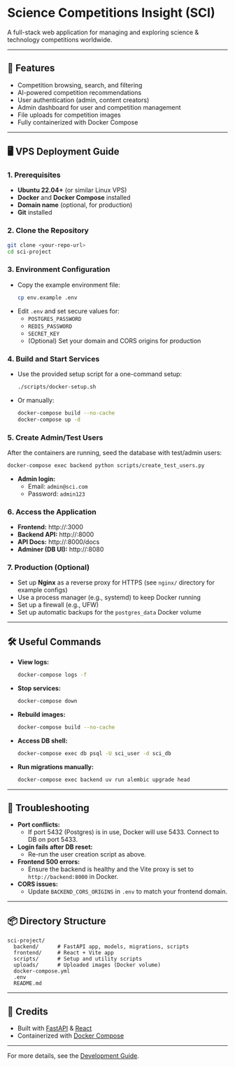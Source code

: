 # Science Competitions Insight (SCI)

A full-stack web application for managing and exploring science & technology competitions worldwide.

---

## 🚀 Features
- Competition browsing, search, and filtering
- AI-powered competition recommendations
- User authentication (admin, content creators)
- Admin dashboard for user and competition management
- File uploads for competition images
- Fully containerized with Docker Compose

---

## 🖥️ VPS Deployment Guide

### 1. Prerequisites
- **Ubuntu 22.04+** (or similar Linux VPS)
- **Docker** and **Docker Compose** installed
- **Domain name** (optional, for production)
- **Git** installed

### 2. Clone the Repository
```bash
git clone <your-repo-url>
cd sci-project
```

### 3. Environment Configuration
- Copy the example environment file:
  ```bash
  cp env.example .env
  ```
- Edit `.env` and set secure values for:
  - `POSTGRES_PASSWORD`
  - `REDIS_PASSWORD`
  - `SECRET_KEY`
  - (Optional) Set your domain and CORS origins for production

### 4. Build and Start Services
- Use the provided setup script for a one-command setup:
  ```bash
  ./scripts/docker-setup.sh
  ```
- Or manually:
  ```bash
  docker-compose build --no-cache
  docker-compose up -d
  ```

### 5. Create Admin/Test Users
After the containers are running, seed the database with test/admin users:
```bash
docker-compose exec backend python scripts/create_test_users.py
```
- **Admin login:**
  - Email: `admin@sci.com`
  - Password: `admin123`

### 6. Access the Application
- **Frontend:** http://<your-vps-ip>:3000
- **Backend API:** http://<your-vps-ip>:8000
- **API Docs:** http://<your-vps-ip>:8000/docs
- **Adminer (DB UI):** http://<your-vps-ip>:8080

### 7. Production (Optional)
- Set up **Nginx** as a reverse proxy for HTTPS (see `nginx/` directory for example configs)
- Use a process manager (e.g., systemd) to keep Docker running
- Set up a firewall (e.g., UFW)
- Set up automatic backups for the `postgres_data` Docker volume

---

## 🛠️ Useful Commands
- **View logs:**
  ```bash
  docker-compose logs -f
  ```
- **Stop services:**
  ```bash
  docker-compose down
  ```
- **Rebuild images:**
  ```bash
  docker-compose build --no-cache
  ```
- **Access DB shell:**
  ```bash
  docker-compose exec db psql -U sci_user -d sci_db
  ```
- **Run migrations manually:**
  ```bash
  docker-compose exec backend uv run alembic upgrade head
  ```

---

## 🧩 Troubleshooting
- **Port conflicts:**
  - If port 5432 (Postgres) is in use, Docker will use 5433. Connect to DB on port 5433.
- **Login fails after DB reset:**
  - Re-run the user creation script as above.
- **Frontend 500 errors:**
  - Ensure the backend is healthy and the Vite proxy is set to `http://backend:8000` in Docker.
- **CORS issues:**
  - Update `BACKEND_CORS_ORIGINS` in `.env` to match your frontend domain.

---

## 📦 Directory Structure
```
sci-project/
  backend/      # FastAPI app, models, migrations, scripts
  frontend/     # React + Vite app
  scripts/      # Setup and utility scripts
  uploads/      # Uploaded images (Docker volume)
  docker-compose.yml
  .env
  README.md
```

---

## 📝 Credits
- Built with [FastAPI](https://fastapi.tiangolo.com/) & [React](https://react.dev/)
- Containerized with [Docker Compose](https://docs.docker.com/compose/)

---

For more details, see the [Development Guide](./SCI_Development_Guide.md). 